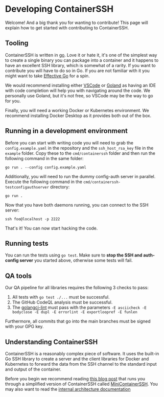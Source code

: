 <h1>Developing ContainerSSH</h1>

Welcome! And a big thank you for wanting to contribute! This page will explain how to get started with contributing to ContainerSSH.

## Tooling

ContainerSSH is written in [go](https://golang.org/). Love it or hate it, it's one of the simplest way to create a single binary you can package into a container and it happens to have an excellent SSH library, which is somewhat of a rarity. If you want to contribute you will have to do so in Go. If you are not familiar with it you might want to take [Effective Go](https://golang.org/doc/effective_go.html) for a spin.

We would recommend installing either [VSCode](https://code.visualstudio.com/) or [Goland](https://www.jetbrains.com/go/) as having an IDE with code completion will help you with navigating around the code. We personally use Goland, but it's not free, so VSCode may be the way to go for you.

Finally, you will need a working Docker or Kubernetes environment. We recommend installing Docker Desktop as it provides both out of the box.

## Running in a development environment

Before you can start with writing code you will need to grab the `config.example.yaml` in the repository and the `ssh_host_rsa_key` file in the `example` folder. Copy these to the `cmd/containerssh` folder and then run the following command in the same folder:

```
go run . --config config.example.yaml
```

Additionally, you will need to run the dummy config-auth server in parallel. Execute the following command in the `cmd/containerssh-testconfigauthserver` directory:

```
go run .
```

Now that you have both daemons running, you can connect to the SSH server:

```
ssh foo@localhost -p 2222
```

That's it! You can now start hacking the code.

## Running tests

You can run the tests using `go test`. Make sure to **stop the SSH and auth-config server** you started above, otherwise some tests will fail.

## QA tools

Our QA pipeline for all libraries requires the following 3 checks to pass:

1. All tests with `go test ./...` must be successful.
2. The GitHub CodeQL analysis must be successful.
3. The [golangci-lint](https://golangci-lint.run/) must pass with the parameters `-E asciicheck -E bodyclose -E dupl -E errorlint -E exportloopref -E funlen`

Furthermore, all commits that go into the main branches must be signed with your GPG key.

## Understanding ContainerSSH

ContainerSSH is a reasonably complex piece of software. It uses the built-in Go SSH library to create a server and the client libraries for Docker and Kubernetes to forward the data from the SSH channel to the standard input and output of the container.

Before you begin we recommend reading [this blog post](https://pasztor.at/blog/ssh-direct-to-docker/) that runs you through a simplified version of ContainerSSH called [MiniContainerSSH](https://github.com/janoszen/minicontainerssh). You may also want to read the [internal architecture documentation](internal-architecture.md)
